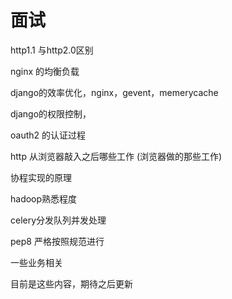 # 面试
http1.1 与http2.0区别

nginx 的均衡负载

django的效率优化，nginx，gevent，memerycache

django的权限控制，

oauth2 的认证过程

http 从浏览器敲入之后哪些工作
(浏览器做的那些工作)

协程实现的原理

hadoop熟悉程度

celery分发队列并发处理

pep8 严格按照规范进行

一些业务相关

目前是这些内容，期待之后更新